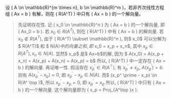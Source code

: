 设 \( A \in \mathbb{R}^{m \times n}, b \in \mathbb{R}^m \)，若非齐次线性方程组 \( Ax = b \) 有解，则在 \( R(A^T) \) 中只有 \( Ax = b \) 的一个解向量。

> 先证明存在性.
> 记 \( x_0 \in \mathbb{R}^n \) 为 \( Ax = b \) 的一个解向量, 即 \( Ax_0 = b \).
> 若 $x_0 \in R(A^T)$, 则在 \( R(A^T) \) 中有 \( Ax = b \) 的解向量.
> 若 $x_0 \notin R(A^T)$, 由于 \( R(A^T) \subset  \mathbb{R}^n \), 则$ x_0$ 可以分解为$ R(A^T)$ 和 $ N(A)$中的向量之和, 即$ x_0 = x_p + x_n$, 其中 $x_p \in R(A^T), x_n \in N(A)$.
> 显然$ x_p$ 是$ Ax=b$的解, 因为 $ A(x_0) = A(x_p + x_n) = A(x_p) + A(x_n) = A(x_p) = b$
> 所以, \( R(A^T) \) 中一定存在 \( Ax = b \) 的解向量.
> 再证唯一性.
> 假设存在 $x_p^ \prime  \in R(A^ \top )$, 有 $x _p^\prime \neq x_p$, $A(x_p^ \prime) = b$. 则有 $A(x_p^ \prime - x_p) = 0$, 即 $x_p^ \prime - x_p \in N(A)$. 而$ (x_p^ \prime - x_p) \in R(A^ \top )$, 所以 $x_p^ \prime - x_p = 0$, 即 $x_p^ \prime = x_p$
> 所以, \( R(A^T) \) 中只有 \( Ax = b \) 的一个解向量. 这个解向量即为 \( x_p = Proj_{A^\top }x \).